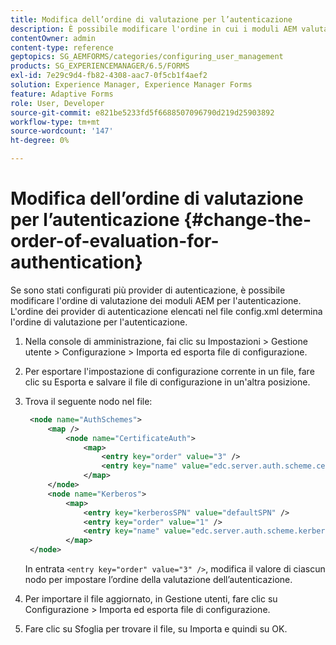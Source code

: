```yaml
---
title: Modifica dell’ordine di valutazione per l’autenticazione
description: È possibile modificare l'ordine in cui i moduli AEM valutano più provider di autenticazione.
contentOwner: admin
content-type: reference
geptopics: SG_AEMFORMS/categories/configuring_user_management
products: SG_EXPERIENCEMANAGER/6.5/FORMS
exl-id: 7e29c9d4-fb82-4308-aac7-0f5cb1f4aef2
solution: Experience Manager, Experience Manager Forms
feature: Adaptive Forms
role: User, Developer
source-git-commit: e821be5233fd5f6688507096790d219d25903892
workflow-type: tm+mt
source-wordcount: '147'
ht-degree: 0%

---
```


# Modifica dell’ordine di valutazione per l’autenticazione {#change-the-order-of-evaluation-for-authentication}

Se sono stati configurati più provider di autenticazione, è possibile modificare l&#39;ordine di valutazione dei moduli AEM per l&#39;autenticazione. L&#39;ordine dei provider di autenticazione elencati nel file config.xml determina l&#39;ordine di valutazione per l&#39;autenticazione.

1. Nella console di amministrazione, fai clic su Impostazioni > Gestione utente > Configurazione > Importa ed esporta file di configurazione.
1. Per esportare l&#39;impostazione di configurazione corrente in un file, fare clic su Esporta e salvare il file di configurazione in un&#39;altra posizione.
1. Trova il seguente nodo nel file:

   ```xml
    <node name="AuthSchemes">
        <map />
            <node name="CertificateAuth">
                <map>
                    <entry key="order" value="3" />
                    <entry key="name" value="edc.server.auth.scheme.certificate" />
                </map>
        </node>
        <node name="Kerberos">
            <map>
                <entry key="kerberosSPN" value="defaultSPN" />
                <entry key="order" value="1" />
                <entry key="name" value="edc.server.auth.scheme.kerberos" />
            </map>
    </node>
   ```

   In entrata `<entry key="order" value="3" />`, modifica il valore di ciascun nodo per impostare l’ordine della valutazione dell’autenticazione.

1. Per importare il file aggiornato, in Gestione utenti, fare clic su Configurazione > Importa ed esporta file di configurazione.
1. Fare clic su Sfoglia per trovare il file, su Importa e quindi su OK.
